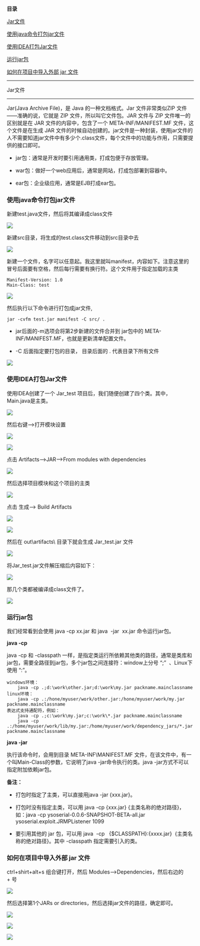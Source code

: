 **目录**

[Jar文件](#t0)

[使用java命令打包jar文件](#t1)

[使用IDEA打包Jar文件](#t2)

[运行jar包](#t3)

[如何在项目中导入外部 jar 文件](#t4)

* * *

Jar文件
-----

Jar(Java Archive File)，是 Java 的一种文档格式。Jar 文件非常类似ZIP 文件——准确的说，它就是 ZIP 文件，所以叫它文件包。JAR 文件与 ZIP 文件唯一的区别就是在 JAR 文件的内容中，包含了一个 META-INF/MANIFEST.MF 文件，这个文件是在生成 JAR 文件的时候自动创建的。jar文件是一种封装，使用jar文件的人不需要知道jar文件中有多少个.class文件，每个文件中的功能与作用，只需要提供的接口即可。

*   jar包：通常是开发时要引用通用类，打成包便于存放管理。
*   war包：做好一个web应用后，通常是网站，打成包部署到容器中。
*   ear包：企业级应用，通常是EJB打成ear包。

### 使用java命令打包jar文件

新建test.java文件，然后将其编译成class文件

![](https://img-blog.csdnimg.cn/20200719165625823.png?x-oss-process=image/watermark,type_ZmFuZ3poZW5naGVpdGk,shadow_10,text_aHR0cHM6Ly9ibG9nLmNzZG4ubmV0L3FxXzM2MTE5MTky,size_16,color_FFFFFF,t_70)

新建src目录，将生成的test.class文件移动到src目录中去

![](https://img-blog.csdnimg.cn/20200719165706472.png?x-oss-process=image/watermark,type_ZmFuZ3poZW5naGVpdGk,shadow_10,text_aHR0cHM6Ly9ibG9nLmNzZG4ubmV0L3FxXzM2MTE5MTky,size_16,color_FFFFFF,t_70)

新建一个文件，名字可以任意起。我这里就叫manifest，内容如下。注意这里的冒号后面要有空格，然后每行需要有换行符。这个文件用于指定加载的主类

```
Manifest-Version: 1.0      
Main-Class: test
```


![](https://img-blog.csdnimg.cn/20200719165733971.png)

然后执行以下命令进行打包成jar文件,

```
jar -cvfm test.jar manifest -C src/ .
```


*   jar后面的-m选项会将第2步新建的文件合并到 jar包中的 META-INF/MANIFEST.MF，也就是更新清单配置文件。
*   \-C 后面指定要打包的目录， 目录后面的 . 代表目录下所有文件

![](https://img-blog.csdnimg.cn/20200719165816625.png?x-oss-process=image/watermark,type_ZmFuZ3poZW5naGVpdGk,shadow_10,text_aHR0cHM6Ly9ibG9nLmNzZG4ubmV0L3FxXzM2MTE5MTky,size_16,color_FFFFFF,t_70)

### 使用IDEA打包Jar文件

使用IDEA创建了一个 Jar\_test 项目后，我们随便创建了四个类。其中，Main.java是主类。

![](https://img-blog.csdnimg.cn/20200630224116175.png?x-oss-process=image/watermark,type_ZmFuZ3poZW5naGVpdGk,shadow_10,text_aHR0cHM6Ly9ibG9nLmNzZG4ubmV0L3FxXzM2MTE5MTky,size_16,color_FFFFFF,t_70)

然后右键——>打开模块设置

![](https://img-blog.csdnimg.cn/20200630222653709.png?x-oss-process=image/watermark,type_ZmFuZ3poZW5naGVpdGk,shadow_10,text_aHR0cHM6Ly9ibG9nLmNzZG4ubmV0L3FxXzM2MTE5MTky,size_16,color_FFFFFF,t_70)

![](https://img-blog.csdnimg.cn/20200630222715965.png?x-oss-process=image/watermark,type_ZmFuZ3poZW5naGVpdGk,shadow_10,text_aHR0cHM6Ly9ibG9nLmNzZG4ubmV0L3FxXzM2MTE5MTky,size_16,color_FFFFFF,t_70)

点击 Artifacts——>JAR——>From modules with dependencies

![](https://img-blog.csdnimg.cn/20200630221646364.png?x-oss-process=image/watermark,type_ZmFuZ3poZW5naGVpdGk,shadow_10,text_aHR0cHM6Ly9ibG9nLmNzZG4ubmV0L3FxXzM2MTE5MTky,size_16,color_FFFFFF,t_70)

然后选择项目模块和这个项目的主类

![](https://img-blog.csdnimg.cn/20200630222802850.png?x-oss-process=image/watermark,type_ZmFuZ3poZW5naGVpdGk,shadow_10,text_aHR0cHM6Ly9ibG9nLmNzZG4ubmV0L3FxXzM2MTE5MTky,size_16,color_FFFFFF,t_70)

点击 生成——> Build Artifacts

![](https://img-blog.csdnimg.cn/2020063022290759.png?x-oss-process=image/watermark,type_ZmFuZ3poZW5naGVpdGk,shadow_10,text_aHR0cHM6Ly9ibG9nLmNzZG4ubmV0L3FxXzM2MTE5MTky,size_16,color_FFFFFF,t_70)

![](https://img-blog.csdnimg.cn/20200630222934392.png?x-oss-process=image/watermark,type_ZmFuZ3poZW5naGVpdGk,shadow_10,text_aHR0cHM6Ly9ibG9nLmNzZG4ubmV0L3FxXzM2MTE5MTky,size_16,color_FFFFFF,t_70)

然后在 out\\artifacts\\ 目录下就会生成 Jar\_test.jar 文件

![](https://img-blog.csdnimg.cn/20200630223041905.png)

将Jar\_test.jar文件解压缩后内容如下：

![](https://img-blog.csdnimg.cn/20200630224215951.png)

那几个类都被编译成class文件了。

![](https://img-blog.csdnimg.cn/2020063022420894.png?x-oss-process=image/watermark,type_ZmFuZ3poZW5naGVpdGk,shadow_10,text_aHR0cHM6Ly9ibG9nLmNzZG4ubmV0L3FxXzM2MTE5MTky,size_16,color_FFFFFF,t_70)

### 运行jar包

我们经常看到会使用 java -cp xx.jar 和 java  -jar  xx.jar 命令运行jar包。 

**java -cp**

java -cp 和 -classpath 一样，是指定类运行所依赖其他类的路径，通常是类库和jar包，需要全路径到jar包，多个jar包之间连接符：window上分号 “;”  、Linux下使用 “:”。

```
windows环境：      
    java -cp .;d:\work\other.jar;d:\work\my.jar packname.mainclassname        
linux环境：      
    java -cp .:/hone/myuser/work/other.jar:/hone/myuser/work/my.jar packname.mainclassname        
表达式支持通配符，例如：      
    java -cp .;c:\work\my.jar;c:\work\*.jar packname.mainclassname       
    java -cp .:/home/myuser/work/lib/my.jar:/home/myuser/work/dependency_jars/*.jar packname.mainclassname
```


**java -jar**

执行该命令时，会用到目录 META-INF\\MANIFEST.MF 文件，在该文件中，有一个叫Main-Class的参数，它说明了java -jar命令执行的类。java -jar方式不可以指定附加依赖jar包。

**备注：**

*   打包时指定了主类，可以直接用java -jar {xxx.jar}。
*   打包时没有指定主类，可以用 java -cp {xxx.jar} {主类名称的绝对路径}，如：java -cp ysoserial-0.0.6-SNAPSHOT-BETA-all.jar ysoserial.exploit.JRMPListener 1099
*   要引用其他的 jar 包，可以用 java  -cp   {$CLASSPATH}:{xxxx.jar}  {主类名称的绝对路径}。其中 -classpath 指定需要引入的类。

### 如何在项目中导入外部 jar 文件

ctrl+shirt+alt+s 组合键打开，然后 Modules——>Dependencies，然后右边的 + 号

![](https://img-blog.csdnimg.cn/20200721233820152.png?x-oss-process=image/watermark,type_ZmFuZ3poZW5naGVpdGk,shadow_10,text_aHR0cHM6Ly9ibG9nLmNzZG4ubmV0L3FxXzM2MTE5MTky,size_16,color_FFFFFF,t_70)

然后选择第1个JARs or directories，然后选择jar文件的路径，确定即可。

![](https://img-blog.csdnimg.cn/20200721233943401.png)

![](https://img-blog.csdnimg.cn/20200721234100214.png?x-oss-process=image/watermark,type_ZmFuZ3poZW5naGVpdGk,shadow_10,text_aHR0cHM6Ly9ibG9nLmNzZG4ubmV0L3FxXzM2MTE5MTky,size_16,color_FFFFFF,t_70)

![](https://img-blog.csdnimg.cn/20200721234216746.png?x-oss-process=image/watermark,type_ZmFuZ3poZW5naGVpdGk,shadow_10,text_aHR0cHM6Ly9ibG9nLmNzZG4ubmV0L3FxXzM2MTE5MTky,size_16,color_FFFFFF,t_70)